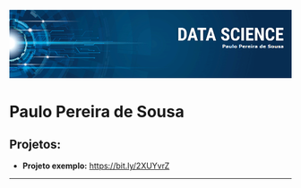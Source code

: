 
<p align="center">
  <img src="banner.png" >
</p>

# Paulo Pereira de Sousa





## Projetos:

* **Projeto exemplo:** https://bit.ly/2XUYvrZ

---




